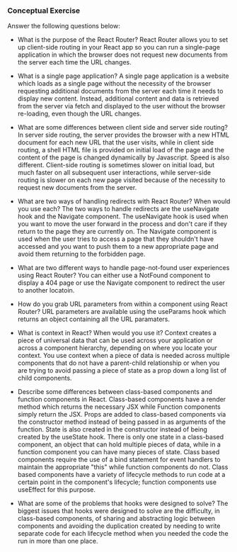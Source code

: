 ### Conceptual Exercise

Answer the following questions below:

- What is the purpose of the React Router?
React Router allows you to set up client-side routing in your React app so you can run a single-page application in which the browser does not request new documents from the server each time the URL changes. 

- What is a single page application?
A single page application is a website which loads as a single page without the necessity of the browser requesting additional documents from the server each time it needs to display new content. Instead, additional content and data is retrieved from the server via fetch and displayed to the user without the browser re-loading, even though the URL changes. 

- What are some differences between client side and server side routing?
In server side routing, the server provides the browser with a new HTML document for each new URL that the user visits, while in client side routing, a shell HTML file is provided on initial load of the page and the content of the page is changed dynamically by Javascript. Speed is also different. Client-side routing is sometimes slower on initial load, but much faster on all subsequent user interactions, while server-side routing is slower on each new page visited because of the necessity to request new documents from the server. 

- What are two ways of handling redirects with React Router? When would you use each?
The two ways to handle redirects are the useNavigate hook and the Navigate component. The useNavigate hook is used when you want to move the user forward in the process and don't care if they return to the page they are currently on. The Navigate component is used when the user tries to access a page that they shouldn't have accessed and you want to push them to a new appropriate page and avoid them returning to the forbidden page. 

- What are two different ways to handle page-not-found user experiences using React Router? 
You can either use a NotFound component to display a 404 page or use the Navigate component to redirect the user to another locatoin. 

- How do you grab URL parameters from within a component using React Router?
URL parameters are available using the useParams hook which returns an object containing all the URL paramaters. 

- What is context in React? When would you use it?
Context creates a piece of universal data that can be used across your application or across a component hierarchy, depending on where you locate your context. You use context when a piece of data is needed across multiple components that do not have a parent-child relationship or when you are trying to avoid passing a piece of state as a prop down a long list of child components. 

- Describe some differences between class-based components and function components in React.
Class-based components have a render method which returns the necessary JSX while Function components simply return the JSX. Props are added to class-based components via the constructor method instead of being passed in as arguments of the function. State is also created in the constructor instead of being created by the useState hook. There is only one state in a class-based component, an object that can hold multiple pieces of data, while in a function component you can have many pieces of state. Class based components require the use of a bind statement for event handlers to maintain the appropriate "this" while function components do not. Class based components have a variety of lifecycle methods to run code at a certain point in the component's lifecycle; function components use useEffect for this purpose. 

- What are some of the problems that hooks were designed to solve?
The biggest issues that hooks were designed to solve are the difficulty, in class-based components, of sharing and abstracting logic between components and avoiding the duplication created by needing to write separate code for each lifecycle method when you needed the code the run in more than one place. 